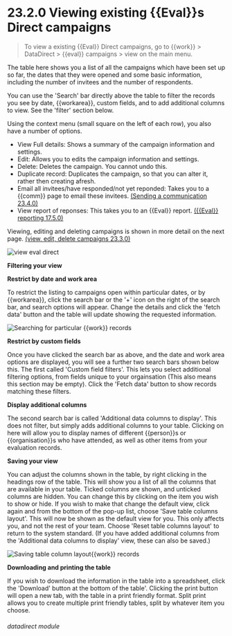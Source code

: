 # 23.2.0    Viewing existing {{Eval}}s Direct campaigns

> To view a existing {{Eval}} Direct campaigns, go to {{work}} > DataDirect > {{eval}} campaigns > view on the main menu. 

The table here shows you a list of all the campaigns which have been set up so far, the dates that
they were opened and some basic information, including the number of invitees and the number of respondents.  

You can use the 'Search' bar directly above the table to filter the records you see by date, {{workarea}}, custom fields, and to add additional columns to view.  See the 'filter' section below.

Using the context menu (small square on the left of each row), you also have a number of options.

* View Full details: Shows a summary of the campaign information and settings.
* Edit: Allows you to edits the campaign information and settings.
* Delete: Deletes the campaign.  You cannot undo this.
* Duplicate record: Duplicates the campaign, so that you can alter it, rather then creating afresh.
* Email all invitees/have responded/not yet reponded: Takes you to a {{comm}} page to email these invitees. [(Sending a communication 23.4.0)](/help/index/v/{{version}}/p/23.4.0)
* View report of reponses:  This takes you to an {{Eval}} report. [({{Eval}} reporting 17.5.0)](/help/index/v/{{version}}/p/17.5.0)

Viewing, editing and deleting campaigns is shown in more detail on the next page. [(view, edit, delete campaigns 23.3.0)](/help/index/v/{{version}}/p/23.3.0)

![view eval direct]({{imgpath}}208a.png) 

__Filtering your view__

__Restrict by date and work area__

To restrict the listing to campaigns open within particular dates, or by {{workarea}}, click the search bar or the '+' icon on the right of the search bar, and search options will appear. Change the details and click the 'fetch data' button and the table will update showing the requested information.

![Searching for particular {{work}} records]({{imgpath}}59b.png)

__Restrict by custom fields__

Once you have clicked the search bar as above, and the date and work area options are displayed, you will see a further two search bars shown below this.  The first called 'Custom field filters'.  This lets you select additional filtering options, from fields unique to your orgainsation (This also means this section may be empty).  Click the 'Fetch data' button to show records matching these filters.

__Display additional columns__

The second search bar is called 'Additional data columns to display'.  This does not filter, but simply adds additional columns to your table.  Clicking on here will allow you to display names of different {{person}}s or {{organisation}}s who have attended, as well as other items from your evaluation records.

__Saving your view__

You can adjust the columns shown in the table, by right clicking in the headings row of the table.  This will show you a list of all the columns that are available in your table. Ticked columns are shown, and unticked columns are hidden.  You can change this by clicking on the item you wish to show or hide. If you wish to make that change the default view, click again and from the bottom of the pop-up list, choose 'Save table columns layout'.  This will now be shown as the default view for you.  This only affects you, and not the rest of your team.  Choose 'Reset table columns layout' to return to the system standard.  (If you have added additional columns from the 'Additional data columns to display' view, these can also be saved.)

![Saving table column layout{{work}} records]({{imgpath}}1205a.png)

__Downloading and printing the table__

If you wish to download the information in the table into a spreadsheet, click the 'Download' button at the bottom of the table'.  Clicking the print button will open a new tab, with the table in a print friendly format.  Split print allows you to create multiple print friendly tables, split by whatever item you choose.

###### datadirect module


